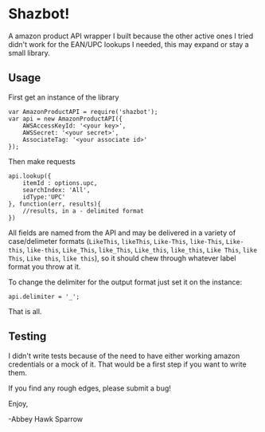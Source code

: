 Shazbot!
========
A amazon product API wrapper I built because the other active ones I tried didn't work for the EAN/UPC lookups I needed, this may expand or stay a small library.

Usage
-----

First get an instance of the library
    
    var AmazonProductAPI = require('shazbot');
    var api = new AmazonProductAPI({
    	AWSAccessKeyId: '<your key>',
        AWSSecret: '<your secret>',
        AssociateTag: '<your associate id>'
    });
    
Then make requests

    api.lookup({
    	itemId : options.upc,
        searchIndex: 'All',
        idType:'UPC'
    }, function(err, results){
    	//results, in a - delimited format
    })
    

All fields are named from the API and may be delivered in a variety of case/delimeter formats (`LikeThis`, `likeThis`, `Like-This`, `like-This`, `Like-this`, `like-this`, `Like_This`, `like_This`, `Like_this`, `like_this`, `Like This`, `like This`, `Like this`, `like this`), so it should chew through whatever label format you throw at it. 

To change the delimiter for the output format just set it on the instance:

	api.delimiter = '_';

That is all.

Testing
-------
I didn't write tests because of the need to have either working amazon credentials or a mock of it. That would be a first step if you want to write them.

If you find any rough edges, please submit a bug!

Enjoy,

-Abbey Hawk Sparrow